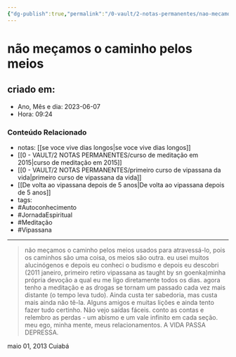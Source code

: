 ```yaml
---
{"dg-publish":true,"permalink":"/0-vault/2-notas-permanentes/nao-mecamos-o-caminho-pelos-meios/","tags":["permanente","Autoconhecimento","JornadaEspiritual","Meditação","Vipassana"],"dgHomeLink":true,"dgShowLocalGraph":true,"dgShowFileTree":true,"dgEnableSearch":true}
---
```


# não meçamos o caminho pelos meios

## criado em: 
-  Ano, Mês e dia: 2023-06-07
- Hora: 09:24

### Conteúdo Relacionado
- notas: [[se voce vive dias longos\|se voce vive dias longos]]
- [[0 - VAULT/2 NOTAS PERMANENTES/curso de meditação em 2015\|curso de meditação em 2015]]
- [[0 - VAULT/2 NOTAS PERMANENTES/primeiro curso de vipassana da vida\|primeiro curso de vipassana da vida]]
- [[De volta ao vipassana depois de 5 anos\|De volta ao vipassana depois de 5 anos]]
- tags: 
- #Autoconhecimento
- #JornadaEspiritual
- #Meditação
- #Vipassana
---
 

> não meçamos o caminho pelos meios usados para atravessá-lo, pois os caminhos são uma coisa, os meios são outra. eu usei muitos alucinógenos e depois eu conheci o budismo e depois eu descobri (2011 janeiro, primeiro retiro vipassana as taught by sn goenka)minha própria devoção a qual eu me ligo diretamente todos os dias. agora tenho a meditação e as drogas se tornam um passado cada vez mais distante (o tempo leva tudo). Ainda custa ter sabedoria, mas custa mais ainda não tê-la. Alguns amigos e muitas lições e ainda tento fazer tudo certinho. Não vejo saídas fáceis. conto as contas e relembro as perdas - um abismo e um vale infinito em cada seção. meu ego, minha mente, meus relacionamentos. A VIDA PASSA DEPRESSA. 

maio 01, 2013
Cuiabá